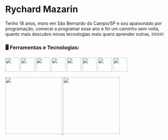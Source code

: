 <head>
<link rel="stylesheet" href="https://cdn.jsdelivr.net/gh/devicons/devicon@v2.15.1/devicon.min.css">
</head>

<h1>Rychard Mazarin</h1>
<p>Tenho 18 anos, moro em São Bernardo do Campo/SP e sou apaixonado por programação, comecei a programar esse ano e foi um caminho sem volta, quanto mais descubro novas tecnologias mais quero aprender outras, iriririri</p>

### 🖥️ Ferramentas e Tecnologias:

<img src="https://cdn.jsdelivr.net/gh/devicons/devicon/icons/python/python-original.svg" width="45" height="45" /> <img src="https://cdn.jsdelivr.net/gh/devicons/devicon/icons/flask/flask-original.svg" width="45" height="45"/> <img src="https://cdn.jsdelivr.net/gh/devicons/devicon/icons/pandas/pandas-original-wordmark.svg" width="45" height="45"/> <img src="https://cdn.jsdelivr.net/gh/devicons/devicon/icons/git/git-original.svg" width="45" height="45"/> <img src="https://cdn.jsdelivr.net/gh/devicons/devicon/icons/github/github-original.svg" width="45" height="45"/>
 <img src="https://cdn.jsdelivr.net/gh/devicons/devicon/icons/mysql/mysql-original.svg" width="45" height="45"/> <img src="https://cdn.jsdelivr.net/gh/devicons/devicon/icons/html5/html5-plain-wordmark.svg" width="45" height="45"/> <img src="https://cdn.jsdelivr.net/gh/devicons/devicon/icons/css3/css3-plain-wordmark.svg" width="45" height="45"/>








<div>
  <a href="https://github.com/rychardmazarin30">
  <img height="180em" src="https://github-readme-stats.vercel.app/api/top-langs/?username=rychardmazarin30&layout=compact&langs_count=7&theme=Theme"/>
  <img height="180em" src="https://github-readme-stats.vercel.app/api?username=rychardmazarin30&show_icons=true&theme=Theme&include_all_commits=true&count_private=true"/>
</div>
